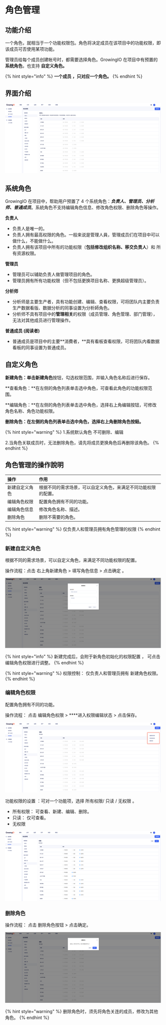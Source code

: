 # 角色管理

## 功能介绍

一个角色，就相当于一个功能权限包。角色将决定成员在该项目中的功能权限，即该成员可否使用某项功能。

管理员给每个成员创建帐号时，都需要选择角色。GrowingIO 在项目中有预置的 **系统角色**，也支持 **自定义角色。**

{% hint style="info" %}
**一个成员 ，只对应一个角色。**
{% endhint %}

## 界面介绍

![](../../../.gitbook/assets/image%20%28352%29.png)

## **系统角色**

GrowingIO 在项目中，帮助用户预置了 4 个系统角色：_**负责人、管理员、分析师、普通成员**_。系統角色不支持编辑角色信息、修改角色权限、删除角色等操作。

**负责人**

* 负责人是唯一的。 
* 负责人拥有最高权限的角色。一般来说是管理人員，管理成员们在项目中可以做什么，不能做什么。
* 负责人拥有该项目中所有的功能权限（**包括修改组织名称、移交负责人**）和 所有资源权限。

**管理员**

* 管理员可以辅助负责人做管理项目的角色。
* 管理员拥有所有功能权限（但不包括更换项目名称、更换超级管理员）。

**分析师**

* 分析师是主要生产者，具有功能创建、编辑、查看权限，可将团队内主要负责生产数据看版、数据分析的同事设置为分析師角色。 
* 分析师不具有项目中的**管理相关**的权限（成员管理、角色管理、部门管理），无法对其他成员进行管理操作。

**普通成员 \(阅读者\)** 

* 普通成员是项目中的主要**消費者，**具有看板查看权限，可将团队内看数据看板的同事设置为普通成员。



## **自定义角色**

**新建角色：**单击**新建角色**按钮，勾选权限范围，并输入角色名称后进行保存。

**查看角色：**在左侧的角色列表单击选中角色，可查看此角色的功能权限范围。

**编辑角色：**在左侧的角色列表单击选中角色，选择右上角编辑按钮，可修改角色名称、角色功能权限。

**刪除角色：**在左侧的角色列表单击选中角色**，**选择右上角刪除角色按鈕**。**  

{% hint style="warning" %}
1.系统默认角色 不可删除、编辑

2.当角色关联成员时，无法删除角色，请先将成员更换角色后再删除该角色。
{% endhint %}



## 角色管理的操作說明 

| 操作 | 作用 |
| :--- | :--- |
| 新建自定义角色 | 根据不同的需求场景，可以自定义角色，来满足不同功能权限的配置。 |
| 编辑角色权限 | 配置角色拥有不同的功能。 |
| 编辑角色信息 | 修改角色名称、描述。 |
| 删除角色 | 删除不需要的角色。 |

{% hint style="warning" %}
仅负责人和管理员拥有角色管理的权限
{% endhint %}

### 

### 新建自定义角色

根据不同的需求场景，可以自定义角色，来满足不同功能权限的配置。

操作流程：点击 右上角新建角色 &gt;  填写角色信息 &gt; 点击确定 。 

![](../../../.gitbook/assets/image%20%28353%29.png)

{% hint style="info" %}
新建完成后，会附于新角色初始化的权限配置 ， 可点击 编辑角色权限进行调整。
{% endhint %}

{% hint style="warning" %}
权限控制： 仅负责人和管理员拥有 新建角色权限。
{% endhint %}



### 编辑角色权限

配置角色拥有不同的功能。

操作流程： 点击 编辑角色权限 &gt; ****进入权限编辑状态 &gt; 点击保存。 

![](../../../.gitbook/assets/image%20%28351%29.png)

功能权限的设置 ：可对一个功能项，选择 所有权限/ 只读 / 无权限 。

* 所有权限： 可查看、新建、编辑、删除。 
* 只读： 仅可查看。 
* 无权限

![](../../../.gitbook/assets/image%20%28354%29.png)

### 删除角色

操作流程： 点击 删除角色按钮 &gt; 点击确定。

![](../../../.gitbook/assets/image%20%28355%29.png)

{% hint style="warning" %}
删除角色时，须先将角色关连的成员，修改为其他角色。
{% endhint %}



